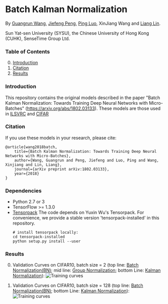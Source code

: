 # Batch Kalman Normalization

By [Guangrun Wang](https://wanggrun.github.io/), [Jiefeng Peng](http://www.sysu-hcp.net/people/), [Ping Luo](http://personal.ie.cuhk.edu.hk/~pluo/), XinJiang Wang and [Liang Lin](http://www.linliang.net/).

Sun Yat-sen University (SYSU), the Chinese University of Hong Kong (CUHK), SenseTime Group Ltd.

### Table of Contents
0. [Introduction](#introduction)
0. [Citation](#citation)
0. [Results](#results)



### Introduction

This repository contains the original models described in the paper "Batch Kalman Normalization: Towards Training Deep Neural Networks with Micro-Batches" (https://arxiv.org/abs/1802.03133). These models are those used in [ILSVRC](http://image-net.org/challenges/LSVRC/2015/) and [CIFAR](https://www.cs.toronto.edu/~kriz/cifar.html) 



### Citation

If you use these models in your research, please cite:

	@article{wang2018batch,
		title={Batch Kalman Normalization: Towards Training Deep Neural Networks with Micro-Batches},
  		author={Wang, Guangrun and Peng, Jiefeng and Luo, Ping and Wang, Xinjiang and Lin, Liang},
  		journal={arXiv preprint arXiv:1802.03133},
  		year={2018}
    }


### Dependencies
+ Python 2.7 or 3
+ TensorFlow >= 1.3.0
+ [Tensorpack](https://github.com/ppwwyyxx/tensorpack)
   The code depends on Yuxin Wu's Tensorpack. For convenience, we provide a stable version 'tensorpack-installed' in this repository. 
   ```
   # install tensorpack locally:
   cd tensorpack-installed
   python setup.py install --user
   ```

### Results
0. Validation Curves on CIFAR10, batch size = 2 (top line: [Batch Normalization(BN)](https://arxiv.org/abs/1502.03167); mid line: [Group Normalization](https://arxiv.org/abs/1803.08494); bottom Line: [Kalman Normalization](https://arxiv.org/abs/1802.03133)):
	![Training curves](https://github.com/wanggrun/Batch-Kalman-Normalization/blob/master/results/bn_gn_bkn_micro_batch.png)

0. Validation Curves on CIFAR10, batch size = 128 (top line: [Batch Normalization(BN)](https://arxiv.org/abs/1502.03167); bottom Line: [Kalman Normalization](https://arxiv.org/abs/1802.03133)):
	![Training curves](https://github.com/wanggrun/Batch-Kalman-Normalization/blob/master/results/bkn_bn_large_batch.png)
